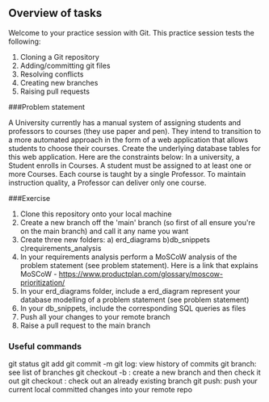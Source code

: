 ## Overview of tasks

Welcome to your practice session with Git. This practice session tests the following:

1. Cloning a Git repository
2. Adding/committing git files
3. Resolving conflicts
4. Creating new branches
5. Raising pull requests

###Problem statement

A University currently has a manual system of assigning students and professors to courses (they use paper and pen). They intend to transition to a more automated approach in the form of a web application that allows students to choose their courses. Create the underlying database tables for this web application. Here are the constraints below:
In a university, a Student enrolls in Courses. A student must be assigned to at least one or more Courses. Each course is taught by a single Professor. To maintain instruction quality, a Professor can deliver only one course.

###Exercise

1. Clone this repository onto your local machine
2. Create a new branch off the 'main' branch (so first of all ensure you're on the main branch) and call it any name you want
3. Create three new folders: a) erd_diagrams b)db_snippets c)requirements_analysis
4. In your requirements analysis perform a MoSCoW analysis of the problem statement (see problem statement). Here is a link that explains MoSCoW - https://www.productplan.com/glossary/moscow-prioritization/
5. In your erd_diagrams folder, include a erd_diagram represent your database modelling of a problem statement (see problem statement)
6. In your db_snippets, include the corresponding SQL queries as files
7. Push all your changes to your remote branch
8. Raise a pull request to the main branch

### Useful commands

git status
git add <filename>
git commit -m <message>
git log: view history of commits
git branch: see list of branches
git checkout -b <branch name>: create a new branch and then check it out
git checkout <branch name>: check out an already existing branch
git push: push your current local committed changes into your remote repo
